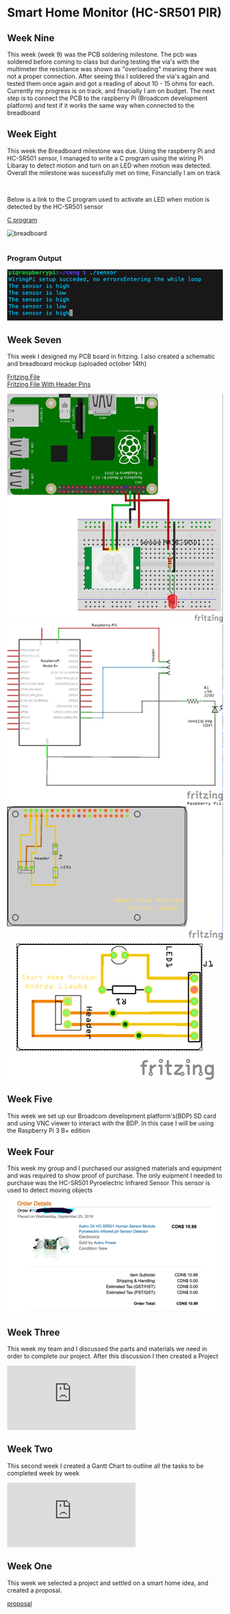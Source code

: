 # Smart Home Monitor (HC-SR501 PIR)

<h2> Week Nine </h2>

<p> This week (week 9) was the PCB soldering milestone. The pcb was soldered before coming to class but during testing the via's with the multimeter the resistance was shown as "overloading" meaning there was not a proper connection. After seeing this I soldered the via's again and tested them once again and got a reading of about 10 - 15 ohms for each. Currently my progress is on track, and finacially I am on budget. The next step is to connect the PCB to the raspberry Pi (Broadcom development platform) and test if it works the same way when connected to the breadboard <p>

<h2> Week Eight </h2>

<p> This week the Breadboard milestone was due. Using the raspberry Pi and HC-SR501 sensor, I managed to write a C program using the wiring Pi Libaray to detect motion and turn on an LED when motion was detected. Overall the milestone was sucessfully met on time, Financially I am on track <p>
  <br>
  
 <p> Below is a link to the C program used to activate an LED when motion is detected by the HC-SR501 sensor<p>
  
[C program](https://github.com/getLiauba/SmartHomeMonitor/blob/master/Software/sensor.c)<br />

![breadboard](https://github.com/getLiauba/SmartHomeMonitor/blob/master/Images/IMG_2449.jpg?raw=true)<br />
<br>


<h3> Program Output </h3>

![output](https://github.com/getLiauba/SmartHomeMonitor/blob/master/Images/Output.png?raw=true)<br />


<h2> Week Seven </h2>

<p> This week I designed my PCB board in fritzing. I also created a schematic and breadboard mockup (uploaded october 14th)</p>

[Fritzing File](https://github.com/getLiauba/SmartHomeMonitor/blob/master/Electronics/HC-SR501-Pi.fzz)<br />
[Fritzing File With Header Pins](https://github.com/getLiauba/SmartHomeMonitor/blob/master/Electronics/HC-SR501-Pi_HeaderDesign.fzz)<br />

![Breadboard design](https://github.com/getLiauba/SmartHomeMonitor/blob/master/Images/Fritzing/HC-SR501-Pi_Breadboard.jpg)<br />
![Schematic design](https://github.com/getLiauba/SmartHomeMonitor/blob/master/Images/Fritzing/HC-SR501-Pi_schem.jpg)<br />
![PCB design](https://github.com/getLiauba/SmartHomeMonitor/blob/master/Images/Fritzing/HC-SR501-Pi_pcb.jpg)<br />
![PCB Version 2 design](https://github.com/getLiauba/SmartHomeMonitor/blob/master/Images/Fritzing/HC-SR501-Pi_pcb_V2.png)<br />




<h2> Week Five </h2>

<p>This week we set up our Broadcom development platform's(BDP) SD card and using VNC viewer to interact with the BDP. In this case I will be using the Raspberry Pi 3 B+ edition </p>

<h2> Week Four </h2>

<p>This week my group and I purchased our assigned materials and equipment and was required to show proof of purchase. The only euipment I needed to purchase was the HC-SR501 Pyroelectric Infrared Sensor This sensor is used to detect moving objects </p>

![Proof Of Purchase](https://github.com/getLiauba/SmartHomeMonitor/blob/master/Documentation/purchase.png)

<h2> Week Three </h2>

<p> This week my team and I discussed the parts and materials we need in order to complete our project. After this discussion I then created a Project </p>

![Project Budget](https://github.com/getLiauba/SmartHomeMonitor/blob/master/Documentation/Budget.pdf)

<h2> Week Two </h2>

<p>This second week I created a Gantt Chart to outline all the tasks to be completed week by week </p>

![Gantt chart](https://github.com/getLiauba/SmartHomeMonitor/blob/master/Documentation/HardwareSchedule.pdf)


<h2> Week One </h2>

<p>This week we selected a project and settled on a smart home idea, and created a proposal.</p>

[proposal](https://github.com/getLiauba/SmartHomeMonitor/blob/master/Documentation/ProposalAndrewLiauba2.pdf)
